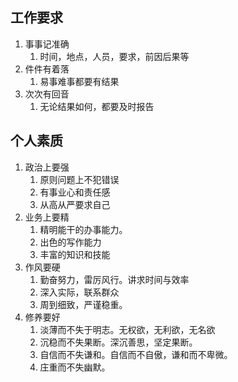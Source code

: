 ## 工作要求
1. 事事记准确
	1. 时间，地点，人员，要求，前因后果等
2. 件件有着落
	1. 易事难事都要有结果
3. 次次有回音
	1. 无论结果如何，都要及时报告


## 个人素质

1. 政治上要强
	1. 原则问题上不犯错误
	2. 有事业心和责任感
	3. 从高从严要求自己
2. 业务上要精
	1. 精明能干的办事能力。
	2. 出色的写作能力
	3. 丰富的知识和技能
3. 作风要硬
	1. 勤奋努力，雷厉风行。讲求时间与效率
	2. 深入实际，联系群众
	3. 周到细致，严谨稳重。
4. 修养要好
	1. 淡薄而不失于明志。无权欲，无利欲，无名欲
	2. 沉稳而不失果断。深沉善思，坚定果断。
	3. 自信而不失谦和。自信而不自傲，谦和而不卑微。
	4. 庄重而不失幽默。